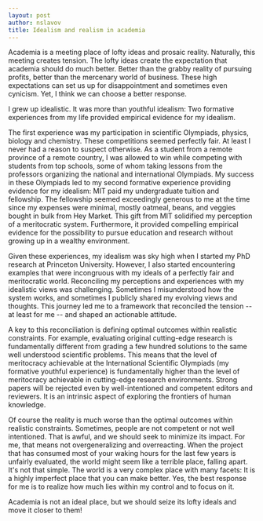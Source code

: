 ```yaml
---
layout: post
author: nslavov
title: Idealism and realism in academia
---
```




Academia is a meeting place of lofty ideas and prosaic reality. Naturally, this meeting creates tension. The lofty ideas create the expectation that academia should do much better. Better than the grabby reality of pursuing profits, better than the mercenary world of business. These high expectations can set us up for disappointment and sometimes even cynicism. Yet, I think we can choose a better response.


I grew up idealistic. It was more than youthful idealism: Two formative experiences from my life provided empirical evidence for my idealism.


The first experience was my participation in scientific Olympiads, physics, biology and chemistry. These competitions seemed perfectly fair. At least I never had a reason to suspect otherwise. As a student from a remote province of a remote country, I was allowed to win while competing with students from top schools, some of whom taking lessons from the professors organizing the national and international Olympiads. My success in these Olympiads led to my second formative experience providing evidence for my idealism: MIT paid my undergraduate tuition and fellowship. The fellowship seemed exceedingly generous to me at the time since my expenses were minimal, mostly oatmeal, beans, and veggies bought in bulk from Hey Market. This gift from MIT solidified my perception of a meritocratic system. Furthermore, it provided compelling empirical evidence for the possibility to pursue education and research without growing up in a wealthy environment.


Given these experiences, my idealism was sky high when I started my PhD research at Princeton University. However, I also started encountering examples that were incongruous with my ideals of a perfectly fair and meritocratic world. Reconciling my perceptions and experiences with my idealistic views was challenging. Sometimes I misunderstood how the system works, and sometimes I publicly shared my evolving views and thoughts. This journey led me to a framework that reconciled the tension -- at least for me -- and shaped an actionable attitude.


A key to this reconciliation is defining optimal outcomes within realistic constraints. For example, evaluating original cutting-edge research is fundamentally different from grading a few hundred solutions to the same well understood scientific problems. This means that the level of meritocracy achievable at the International Scientific Olympiads (my formative youthful experience) is fundamentally higher than the level of meritocracy achievable in cutting-edge research environments. Strong papers will be rejected even by well-intentioned and competent editors and reviewers. It is an intrinsic aspect of exploring the frontiers of human knowledge.


Of course the reality is much worse than the optimal outcomes within realistic constraints. Sometimes, people are not competent or not well intentioned. That is awful, and we should seek to minimize its impact. For me, that means not overgeneralizing and overreacting. When the project that has consumed most of your waking hours for the last few years is unfairly evaluated, the world might seem like a terrible place, falling apart. It's not that simple. The world is a very complex place with many facets: It is a highly imperfect place that you can make better. Yes, the best response for me is to realize how much lies within my control and to focus on it.

Academia is not an ideal place, but we should seize its lofty ideals and move it closer to them!    
